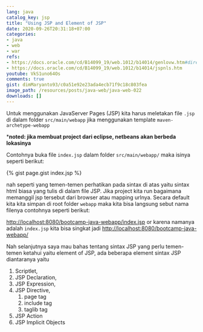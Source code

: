 ```yaml
---
lang: java
catalog_key: jsp
title: "Using JSP and Element of JSP"
date: 2020-09-26T20:31:18+07:00
categories:
- java
- web
- war
refs: 
- https://docs.oracle.com/cd/B14099_19/web.1012/b14014/genlovw.htm#directives
- https://docs.oracle.com/cd/B14099_19/web.1012/b14014/jspnls.htm
youtube: VkS1uno64Os
comments: true
gist: dimMaryanto93/c0a51e92e23ada4ecb71f9c18c803fea
image_path: /resources/posts/java-web/java-web-022
downloads: []
---
```


Untuk menggunakan JavaServer Pages (JSP) kita harus meletakan file `.jsp` di dalam folder `src/main/webapp` jika menggunakan template `maven-archetype-webapp`

<!--more-->

***noted: jika membuat project dari eclipse, netbeans akan berbeda lokasinya**

Contohnya buka file `index.jsp` dalam folder `src/main/webapp/` maka isinya seperti berikut:

{% gist page.gist index.jsp %}

nah seperti yang temen-temen perhatikan pada sintax di atas yaitu sintax html biasa yang tulis di dalam file JSP. Jika project kita run bagaimana memanggil jsp tersebut dari browser atau mapping urlnya. Secara default kita kita simpan di root folder `webapp` maka kita bisa langsung sebut nama filenya contohnya seperti berikut:

[http://localhost:8080/bootcamp-java-webapp/index.jsp](http://localhost:8080/bootcamp-java-webapp/index.jsp) or karena namanya adalah `index.jsp` kita bisa singkat jadi [http://localhost:8080/bootcamp-java-webapp/](http://localhost:8080/bootcamp-java-webapp/)

Nah selanjutnya saya mau bahas tentang sintax JSP yang perlu temen-temen ketahui yaitu element of JSP, ada beberapa element sintax JSP diantaranya yaitu

1. Scriptlet, 
2. JSP Declaration, 
3. JSP Expression, 
4. JSP Directive, 
    1. page tag
    2. include tag
    3. taglib tag
5. JSP Action
6. JSP Implicit Objects